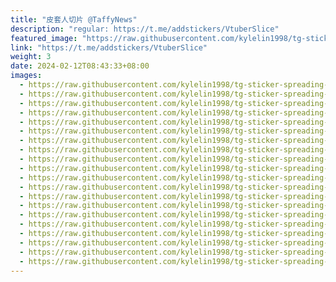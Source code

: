 ```yaml
---
title: "皮套人切片 @TaffyNews"
description: "regular: https://t.me/addstickers/VtuberSlice"
featured_image: "https://raw.githubusercontent.com/kylelin1998/tg-sticker-spreading-worldwide-images/main/img/68984bba-1baf-4d73-a3f0-2d08ef1eb11f.jpg"
link: "https://t.me/addstickers/VtuberSlice"
weight: 3
date: 2024-02-12T08:43:33+08:00
images:
  - https://raw.githubusercontent.com/kylelin1998/tg-sticker-spreading-worldwide-images/main/img/68984bba-1baf-4d73-a3f0-2d08ef1eb11f.jpg
  - https://raw.githubusercontent.com/kylelin1998/tg-sticker-spreading-worldwide-images/main/img/a51fba7f-0e6e-4fd8-8045-0c4f04626000.jpg
  - https://raw.githubusercontent.com/kylelin1998/tg-sticker-spreading-worldwide-images/main/img/c5ac365b-dde7-485e-a6af-d6ea274daee3.jpg
  - https://raw.githubusercontent.com/kylelin1998/tg-sticker-spreading-worldwide-images/main/img/2d4498f8-77d6-4483-ad3d-fa1e98baf4e4.jpg
  - https://raw.githubusercontent.com/kylelin1998/tg-sticker-spreading-worldwide-images/main/img/db65c034-8bc7-4cec-b1d8-8ac28aca58c4.jpg
  - https://raw.githubusercontent.com/kylelin1998/tg-sticker-spreading-worldwide-images/main/img/a211a400-f074-44c6-9985-26e2933c8a43.jpg
  - https://raw.githubusercontent.com/kylelin1998/tg-sticker-spreading-worldwide-images/main/img/aa6e0cd8-e2ea-468c-ab16-bfdb670c88af.jpg
  - https://raw.githubusercontent.com/kylelin1998/tg-sticker-spreading-worldwide-images/main/img/4b6fb620-8556-41c5-90fe-06742ac0eb2e.jpg
  - https://raw.githubusercontent.com/kylelin1998/tg-sticker-spreading-worldwide-images/main/img/692fc1cc-b18e-4818-a037-9126b9631a2c.jpg
  - https://raw.githubusercontent.com/kylelin1998/tg-sticker-spreading-worldwide-images/main/img/cbe66423-e766-487b-b7a3-71a8b3dc7700.jpg
  - https://raw.githubusercontent.com/kylelin1998/tg-sticker-spreading-worldwide-images/main/img/ba86b7d6-7e46-46cb-affd-d1f92129643d.jpg
  - https://raw.githubusercontent.com/kylelin1998/tg-sticker-spreading-worldwide-images/main/img/80677259-7c13-4cdc-b505-ad8f72e0ed39.jpg
  - https://raw.githubusercontent.com/kylelin1998/tg-sticker-spreading-worldwide-images/main/img/a4e58487-967b-49bc-9cda-d6364777deaf.jpg
  - https://raw.githubusercontent.com/kylelin1998/tg-sticker-spreading-worldwide-images/main/img/cf8251e9-ee52-4fe0-a7ed-13d185a599c9.jpg
  - https://raw.githubusercontent.com/kylelin1998/tg-sticker-spreading-worldwide-images/main/img/b402742f-41e2-41ba-a880-9710100696b7.jpg
  - https://raw.githubusercontent.com/kylelin1998/tg-sticker-spreading-worldwide-images/main/img/64774b88-a25e-4ecc-9945-81c4631d8363.jpg
  - https://raw.githubusercontent.com/kylelin1998/tg-sticker-spreading-worldwide-images/main/img/0fa355e4-f691-436c-9b56-5bc5b2c7be94.jpg
  - https://raw.githubusercontent.com/kylelin1998/tg-sticker-spreading-worldwide-images/main/img/6fafece6-c1b6-4c7c-804a-e1a7fc1b7483.jpg
  - https://raw.githubusercontent.com/kylelin1998/tg-sticker-spreading-worldwide-images/main/img/fc53b96e-30b2-4402-91ac-253151ee2e70.jpg
  - https://raw.githubusercontent.com/kylelin1998/tg-sticker-spreading-worldwide-images/main/img/12cc29b4-6879-49b8-a6a9-d8a2e5e3d079.jpg
---
```

